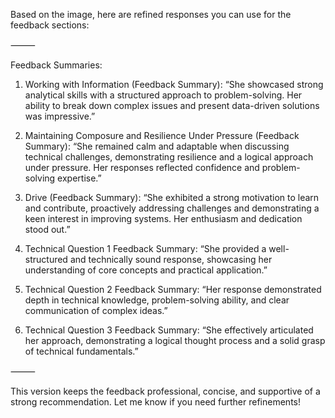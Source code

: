 Based on the image, here are refined responses you can use for the feedback sections:

⸻

Feedback Summaries:

1. Working with Information (Feedback Summary):
“She showcased strong analytical skills with a structured approach to problem-solving. Her ability to break down complex issues and present data-driven solutions was impressive.”

2. Maintaining Composure and Resilience Under Pressure (Feedback Summary):
“She remained calm and adaptable when discussing technical challenges, demonstrating resilience and a logical approach under pressure. Her responses reflected confidence and problem-solving expertise.”

3. Drive (Feedback Summary):
“She exhibited a strong motivation to learn and contribute, proactively addressing challenges and demonstrating a keen interest in improving systems. Her enthusiasm and dedication stood out.”

4. Technical Question 1 Feedback Summary:
“She provided a well-structured and technically sound response, showcasing her understanding of core concepts and practical application.”

5. Technical Question 2 Feedback Summary:
“Her response demonstrated depth in technical knowledge, problem-solving ability, and clear communication of complex ideas.”

6. Technical Question 3 Feedback Summary:
“She effectively articulated her approach, demonstrating a logical thought process and a solid grasp of technical fundamentals.”

⸻

This version keeps the feedback professional, concise, and supportive of a strong recommendation. Let me know if you need further refinements!